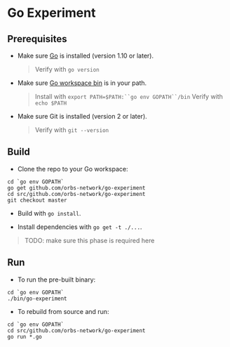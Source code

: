# Go Experiment

## Prerequisites

* Make sure [Go](https://golang.org/doc/install) is installed (version 1.10 or later).
  > Verify with `go version`

* Make sure [Go workspace bin](https://stackoverflow.com/questions/42965673/cant-run-go-bin-in-terminal) is in your path.
  > Install with `export PATH=$PATH:``go env GOPATH``/bin`
  > Verify with `echo $PATH`

* Make sure Git is installed (version 2 or later).
  > Verify with `git --version`

## Build

* Clone the repo to your Go workspace:
```
cd `go env GOPATH`
go get github.com/orbs-network/go-experiment
cd src/github.com/orbs-network/go-experiment
git checkout master
```

* Build with `go install`.

* Install dependencies with `go get -t ./...`.
> TODO: make sure this phase is required here

## Run

* To run the pre-built binary:
```
cd `go env GOPATH`
./bin/go-experiment
```

* To rebuild from source and run:
```
cd `go env GOPATH`
cd src/github.com/orbs-network/go-experiment
go run *.go
```
